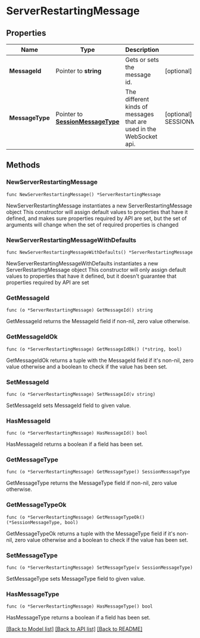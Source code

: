 # ServerRestartingMessage

## Properties

Name | Type | Description | Notes
------------ | ------------- | ------------- | -------------
**MessageId** | Pointer to **string** | Gets or sets the message id. | [optional] 
**MessageType** | Pointer to [**SessionMessageType**](SessionMessageType.md) | The different kinds of messages that are used in the WebSocket api. | [optional] [readonly] [default to SESSIONMESSAGETYPE_SERVER_RESTARTING]

## Methods

### NewServerRestartingMessage

`func NewServerRestartingMessage() *ServerRestartingMessage`

NewServerRestartingMessage instantiates a new ServerRestartingMessage object
This constructor will assign default values to properties that have it defined,
and makes sure properties required by API are set, but the set of arguments
will change when the set of required properties is changed

### NewServerRestartingMessageWithDefaults

`func NewServerRestartingMessageWithDefaults() *ServerRestartingMessage`

NewServerRestartingMessageWithDefaults instantiates a new ServerRestartingMessage object
This constructor will only assign default values to properties that have it defined,
but it doesn't guarantee that properties required by API are set

### GetMessageId

`func (o *ServerRestartingMessage) GetMessageId() string`

GetMessageId returns the MessageId field if non-nil, zero value otherwise.

### GetMessageIdOk

`func (o *ServerRestartingMessage) GetMessageIdOk() (*string, bool)`

GetMessageIdOk returns a tuple with the MessageId field if it's non-nil, zero value otherwise
and a boolean to check if the value has been set.

### SetMessageId

`func (o *ServerRestartingMessage) SetMessageId(v string)`

SetMessageId sets MessageId field to given value.

### HasMessageId

`func (o *ServerRestartingMessage) HasMessageId() bool`

HasMessageId returns a boolean if a field has been set.

### GetMessageType

`func (o *ServerRestartingMessage) GetMessageType() SessionMessageType`

GetMessageType returns the MessageType field if non-nil, zero value otherwise.

### GetMessageTypeOk

`func (o *ServerRestartingMessage) GetMessageTypeOk() (*SessionMessageType, bool)`

GetMessageTypeOk returns a tuple with the MessageType field if it's non-nil, zero value otherwise
and a boolean to check if the value has been set.

### SetMessageType

`func (o *ServerRestartingMessage) SetMessageType(v SessionMessageType)`

SetMessageType sets MessageType field to given value.

### HasMessageType

`func (o *ServerRestartingMessage) HasMessageType() bool`

HasMessageType returns a boolean if a field has been set.


[[Back to Model list]](../README.md#documentation-for-models) [[Back to API list]](../README.md#documentation-for-api-endpoints) [[Back to README]](../README.md)


